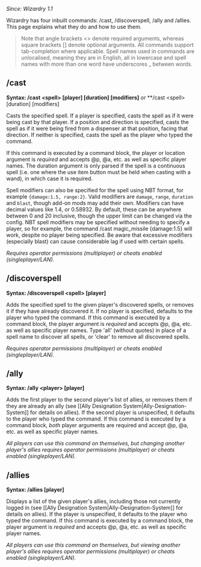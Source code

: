 _Since: Wizardry 1.1_

Wizardry has four inbuilt commands: /cast, /discoverspell, /ally and /allies. This page explains what they do and how to use them.

> Note that angle brackets <> denote required arguments, whereas square brackets [] denote optional arguments. All commands support tab-completion where applicable. Spell names used in commands are unlocalised, meaning they are in English, all in lowercase and spell names with more than one word have underscores _ between words.

## /cast

**Syntax: /cast \<spell\> [player] [duration] [modifiers]** _or_ **/cast \<spell\> <x> <y> <z> <direction> [duration] [modifiers]

Casts the specified spell. If a player is specified, casts the spell as if it were being cast by that player. If a position and direction is specified, casts the spell as if it were being fired from a dispenser at that position, facing that direction. If neither is specified, casts the spell as the player who typed the command.

If this command is executed by a command block, the player or location argument is _required_ and accepts @p, @a, etc. as well as specific player names. The duration argument is only parsed if the spell is a continuous spell (i.e. one where the use item button must be held when casting with a wand), in which case it is required.

Spell modifiers can also be specified for the spell using NBT format, for example `{damage:1.5, range:2}`. Valid modifiers are `damage`, `range`, `duration` and `blast`, though add-on mods may add their own. Modifiers can have decimal values like 1.4, or 0.58932. By default, these can be anywhere between 0 and 20 inclusive, though the upper limit can be changed via the config. NBT spell modifiers may be specified without needing to specify a player, so for example, the command /cast magic_missile {damage:1.5} will work, despite no player being specified. Be aware that excessive modifiers (especially blast) can cause considerable lag if used with certain spells.

_Requires operator permissions (multiplayer) or cheats enabled (singleplayer/LAN)._

## /discoverspell

**Syntax: /discoverspell \<spell\> [player]**

Adds the specified spell to the given player's discovered spells, or removes it if they have already discovered it. If no player is specified, defaults to the player who typed the command. If this command is executed by a command block, the player argument is _required_ and accepts @p, @a, etc. as well as specific player names. Type 'all' (without quotes) in place of a spell name to discover all spells, or 'clear' to remove all discovered spells.

_Requires operator permissions (multiplayer) or cheats enabled (singleplayer/LAN)._

## /ally

**Syntax: /ally \<player\> [player]**

Adds the first player to the second player's list of allies, or removes them if they are already an ally (see [[Ally Designation System|Ally-Designation-System]] for details on allies). If the second player is unspecified, it defaults to the player who typed the command. If this command is executed by a command block, _both_ player arguments are required and accept @p, @a, etc. as well as specific player names.

_All players can use this command on themselves, but changing another player's allies requires operator permissions (multiplayer) or cheats enabled (singleplayer/LAN)._

## /allies

**Syntax: /allies [player]**

Displays a list of the given player's allies, including those not currently logged in (see [[Ally Designation System|Ally-Designation-System]] for details on allies). If the player is unspecified, it defaults to the player who typed the command. If this command is executed by a command block, the player argument is _required_ and accepts @p, @a, etc. as well as specific player names.

_All players can use this command on themselves, but viewing another player's allies requires operator permissions (multiplayer) or cheats enabled (singleplayer/LAN)._